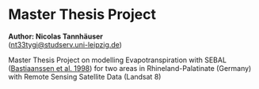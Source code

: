 # Master Thesis Project

**Author: Nicolas Tannhäuser** \
([nt33tygi@studserv.uni-leipzig.de](mailto:nt33tygi@studserv.uni-leipzig.de))

Master Thesis Project on modelling Evapotranspiration with SEBAL ([Bastiaanssen et al. 1998](https://www.sciencedirect.com/science/article/abs/pii/S0022169498002534)) for two areas in Rhineland-Palatinate (Germany) with Remote Sensing Satellite Data (Landsat 8)



